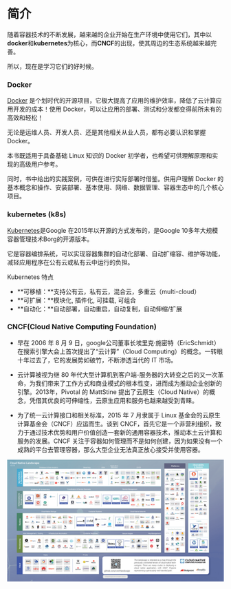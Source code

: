# 简介

随着容器技术的不断发展，越来越的企业开始在生产环境中使用它们，其中以**docker**和**kubernetes**为核心，而**CNCF**的出现，使其周边的生态系统越来越完善。

所以，现在是学习它们的好时候。

### Docker

[Docker](http://www.docker.com/) 是个划时代的开源项目，它极大提高了应用的维护效率，降低了云计算应用开发的成本！使用 Docker，可以让应用的部署、测试和分发都变得前所未有的高效和轻松！

无论是运维人员、开发人员、还是其他相关从业人员，都有必要认识和掌握 Docker。

本书既适用于具备基础 Linux 知识的 Docker 初学者，也希望可供理解原理和实现的高级用户参考。

同时，书中给出的实践案例，可供在进行实际部署时借鉴。供用户理解 Docker 的基本概念和操作、安装部署、基本使用、网络、数据管理、容器生态中的几个核心项目。

### kubernetes \(k8s\)

[Kubernetes](#)是Google 在2015年以开源的方式发布的，是Google 10多年大规模容器管理技术Borg的开源版本。

它是容器编排系统，可以实现容器集群的自动化部署、自动扩缩容、维护等功能，减轻应用程序在公有云或私有云中运行的负担。

Kubernetes 特点

* **可移植：**支持公有云，私有云，混合云，多重云（multi-cloud）
* **可扩展：**模块化, 插件化, 可挂载, 可组合
* **自动化：**自动部署，自动重启，自动复制，自动伸缩/扩展

### CNCF\(Cloud Native Computing Foundation\)

* 早在 2006 年 8 月 9 日，google公司董事长埃里克·施密特（EricSchmidt）在搜索引擎大会上首次提出了“云计算”（Cloud Computing）的概念。一转眼十年过去了，它的发展势如破竹，不断渗透当代的 IT 市场。

* 云计算被视为继 80 年代大型计算机到客户端-服务器的大转变之后的又一次革命，为我们带来了工作方式和商业模式的根本性变，进而成为推动企业创新的引擎。2013年，Pivotal 的 MattStine 提出了云原生（Cloud Native）的概念，凭借其优良的可伸缩性，云原生应用和服务也越来越受到青睐。

* 为了统一云计算接口和相关标准，2015 年 7 月隶属于 Linux 基金会的云原生计算基金会（CNCF）应运而生。谈到 CNCF，首先它是一个非营利组织，致力于通过技术优势和用户价值创造一套新的通用容器技术，推动本土云计算和服务的发展。CNCF 关注于容器如何管理而不是如何创建，因为如果没有一个成熟的平台去管理容器，那么大型企业无法真正放心接受并使用容器。

![](/assets/CNCF.png)

